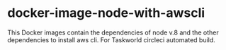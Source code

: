 # docker-image-node-with-awscli
This Docker images contain the dependencies of node v.8 and the other dependencies to install aws cli.
For Taskworld circleci automated build.

